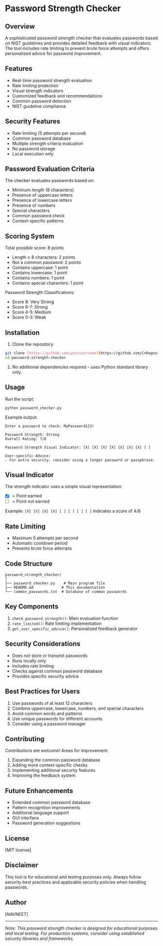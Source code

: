 # Password Strength Checker

## Overview
A sophisticated password strength checker that evaluates passwords based on NIST guidelines and provides detailed feedback with visual indicators. The tool includes rate limiting to prevent brute force attempts and offers personalized advice for password improvement.

## Features
- Real-time password strength evaluation
- Rate limiting protection
- Visual strength indicators
- Customized feedback and recommendations
- Common password detection
- NIST guideline compliance

## Security Features
- Rate limiting (5 attempts per second)
- Common password database
- Multiple strength criteria evaluation
- No password storage
- Local execution only

## Password Evaluation Criteria
The checker evaluates passwords based on:
- Minimum length (8 characters)
- Presence of uppercase letters
- Presence of lowercase letters
- Presence of numbers
- Special characters
- Common password check
- Context-specific patterns

## Scoring System
Total possible score: 8 points
- Length ≥ 8 characters: 2 points
- Not a common password: 2 points
- Contains uppercase: 1 point
- Contains lowercase: 1 point
- Contains numbers: 1 point
- Contains special characters: 1 point

Password Strength Classifications:
- Score 8: Very Strong
- Score 6-7: Strong
- Score 4-5: Medium
- Score 0-3: Weak

## Installation
1. Clone the repository:
```bash
git clone [https://github.com/yourusername](https://github.com/CnRagnor/Prodigy_CS)/password-strength-checker.git
cd password-strength-checker
```

2. No additional dependencies required - uses Python standard library only.

## Usage
Run the script:
```bash
python password_checker.py
```

Example output:
```
Enter a password to check: MyPassword123!

Password Strength: Strong
Overall Rating: 7/8

Password Strength Visual Indicator: [X] [X] [X] [X] [X] [X] [X] [ ]

User-specific Advice:
- For extra security, consider using a longer password or passphrase.
```

## Visual Indicator
The strength indicator uses a simple visual representation:
- [X] = Point earned
- [ ] = Point not earned

Example: `[X] [X] [X] [X] [ ] [ ] [ ] [ ]` indicates a score of 4/8

## Rate Limiting
- Maximum 5 attempts per second
- Automatic cooldown period
- Prevents brute force attempts

## Code Structure
```
password_strength_checker/
│
├── password_checker.py    # Main program file
├── README.md             # This documentation
└── common_passwords.txt  # Database of common passwords
```

## Key Components
1. `check_password_strength()`: Main evaluation function
2. `rate_limited()`: Rate limiting implementation
3. `get_user_specific_advice()`: Personalized feedback generator

## Security Considerations
- Does not store or transmit passwords
- Runs locally only
- Includes rate limiting
- Checks against common password database
- Provides specific security advice

## Best Practices for Users
1. Use passwords of at least 12 characters
2. Combine uppercase, lowercase, numbers, and special characters
3. Avoid common words and patterns
4. Use unique passwords for different accounts
5. Consider using a password manager

## Contributing
Contributions are welcome! Areas for improvement:
1. Expanding the common password database
2. Adding more context-specific checks
3. Implementing additional security features
4. Improving the feedback system

## Future Enhancements
- Extended common password database
- Pattern recognition improvements
- Additional language support
- GUI interface
- Password generation suggestions

## License
[MIT license]

## Disclaimer
This tool is for educational and testing purposes only. Always follow security best practices and applicable security policies when handling passwords.

## Author
[NAVNEET]

---
*Note: This password strength checker is designed for educational purposes and local testing. For production systems, consider using established security libraries and frameworks.*
